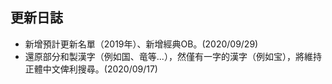 ## 更新日誌
- 新增預計更新名單（2019年）、新增經典OB。(2020/09/29)
- 還原部分和製漢字（例如国、竜等...），然僅有一字的漢字（例如宝），將維持正體中文俾利搜尋。(2020/09/17)